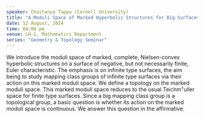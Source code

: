 ```yaml
---
speaker: Chaitanya Tappu (Cornell University)
title: "A Moduli Space of Marked Hyperbolic Structures for Big Surfaces."
date: 12 August, 2024
time: 04:00 pm 
venue: LH-1, Mathematics Department
series: "Geometry & Topology Seminar"
---
```


We introduce the moduli space of marked, complete, Nielsen-convex hyperbolic structures on a surface of negative, but not necessarily 
finite, Euler characteristic. The emphasis is on infinite type surfaces, the aim being to study mapping class groups of infinite type 
surfaces via their action on this marked moduli space. We define a topology on the marked moduli space. This marked moduli space reduces 
to the usual Teichm\"uller space for finite type surfaces. Since a big mapping class group is a topological group, a basic question is 
whether its action on the marked moduli space is continuous. We answer this question in the affirmative.
